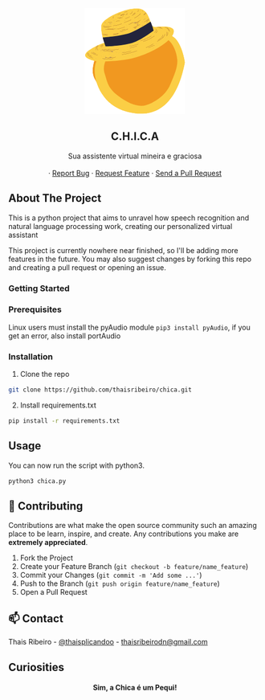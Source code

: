
<!-- PROJECT LOGO -->
<p align="center">
  <img src="chica_logo.png" alt="Logo">
  <h2 align="center">C.H.I.C.A</h2>
  <p align="center">
    Sua assistente virtual mineira e graciosa
    <br />
    <br />
    ·
    <a href="https://github.com/thaisribeiro/chica/issues">Report Bug</a>
    ·
    <a href="https://github.com/thaisribeiro/chica/issues">Request Feature</a>
    ·
    <a href="https://github.com/thaisribeiro/chica/pulls">Send a Pull Request</a>
  </p>
</p>

## About The Project


This is a python project that aims to unravel how speech recognition and natural language processing work, creating our personalized virtual assistant

This project is currently nowhere near finished, so I'll be adding more features in the future. You may also suggest changes by forking this repo and creating a pull request or opening an issue.

### Getting Started


### Prerequisites

Linux users must install the pyAudio module `pip3 install pyAudio`, if you get an error, also install portAudio 

### Installation
1. Clone the repo
```sh
git clone https://github.com/thaisribeiro/chica.git
```
2. Install requirements.txt
```sh
pip install -r requirements.txt
```

## Usage

You can now run the script with python3.
```sh
python3 chica.py
```

## 🤝 Contributing

Contributions are what make the open source community such an amazing place to be learn, inspire, and create. Any contributions you make are **extremely appreciated**.

1. Fork the Project
2. Create your Feature Branch (`git checkout -b feature/name_feature`)
3. Commit your Changes (`git commit -m 'Add some ...'`)
4. Push to the Branch (`git push origin feature/name_feature`)
5. Open a Pull Request

## 📫 Contact

Thais Ribeiro - [@thaisplicandoo](https://twitter.com/thaisplicandoo) - thaisribeirodn@gmail.com

## Curiosities

<h4>
  <p align="center">
    Sim, a Chica é um Pequi!
  <p>
</h4>